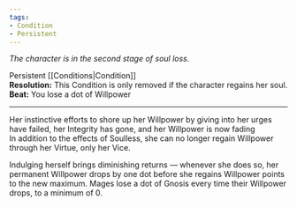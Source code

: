 ```yaml
---
tags:
- Condition
- Persistent
---
```


_The character is in the second stage of soul loss._

Persistent [[Conditions|Condition]]\
**Resolution:** This Condition is only removed if the character regains her soul.\
**Beat:** You lose a dot of Willpower

---

Her instinctive efforts to shore up her Willpower by giving into her urges have failed, her Integrity has gone, and her Willpower is now fading\
In addition to the effects of Soulless, she can no longer regain Willpower through her Virtue, only her Vice.

Indulging herself brings diminishing returns — whenever she does so, her permanent Willpower drops by one dot before she regains Willpower points to the new maximum. Mages lose a dot of Gnosis every time their Willpower drops, to a minimum of 0.